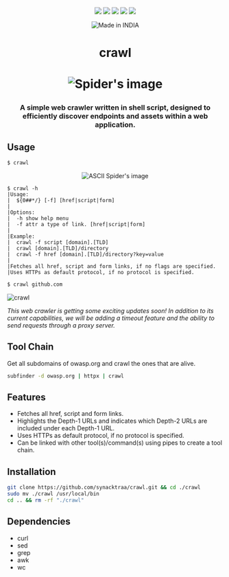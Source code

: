 <p align=center>
<br>
<a href="http://makeapullrequest.com"><img src="https://img.shields.io/badge/PRs-welcome-darkred.svg"></a>
<img src="https://img.shields.io/badge/os-linux-darkred">
<img src="https://img.shields.io/badge/os-mac-darkred">
<img src="https://img.shields.io/badge/os-windows-darkred">
<img src="https://img.shields.io/badge/os-android-darkred">
<br>
</p>

<p align="center">
<a><img title="Made in INDIA" src="https://img.shields.io/badge/MADE%20IN-INDIA-SCRIPT?colorA=%23ff8100&colorB=%23017e40&colorC=%23ff0000&style=for-the-badge"></a>
</p>

<h1 align="center">crawl<h1>

<p align="center">
<img src="https://imgur.com/kN5LnMQ.jpg" alt="Spider's image"/>
</p>

<h3 align="center">
A simple web crawler written in shell script, designed to efficiently discover endpoints and assets within a web application.
</h3>

##  Usage

```bash
$ crawl
```

<p align="center">
<img src="https://imgur.com/tsLsR6Z.png" alt="ASCII Spider's image"/>
</p>

```
$ crawl -h
|Usage:
|  ${0##*/} [-f] [href|script|form] 
|
|Options:
|  -h show help menu
|  -f attr a type of link. [href|script|form]
|
|Example:
|  crawl -f script [domain].[TLD]
|  crawl [domain].[TLD]/directory
|  crawl -f href [domain].[TLD]/directory?key=value
|
|Fetches all href, script and form links, if no flags are specified.
|Uses HTTPs as default protocol, if no protocol is specified.

```

```bash
$ crawl github.com
```

![crawl](https://imgur.com/eKjKYil.png)

*This web crawler is getting some exciting updates soon! In addition to its current capabilities, we will be adding a timeout feature and the ability to send requests through a proxy server.*

##  Tool Chain

Get all subdomains of owasp.org and crawl the ones that are alive.

```bash
subfinder -d owasp.org | httpx | crawl
```
  
## Features
-   Fetches all href, script and form links.
-   Highlights the Depth-1 URLs and indicates which Depth-2 URLs are included under each Depth-1 URL.
-   Uses HTTPs as default protocol, if no protocol is specified.
-   Can be linked with other tool(s)/command(s) using pipes to create a tool chain.
  
##  Installation

```bash
git clone https://github.com/synacktraa/crawl.git && cd ./crawl
sudo mv ./crawl /usr/local/bin
cd .. && rm -rf "./crawl"
```

##  Dependencies

- curl
- sed
- grep
- awk
- wc
